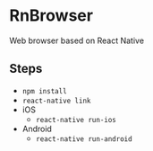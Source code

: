 # RnBrowser
Web browser based on React Native

## Steps
- `npm install`
- `react-native link`
- iOS
  - `react-native run-ios`
- Android
  - `react-native run-android`
